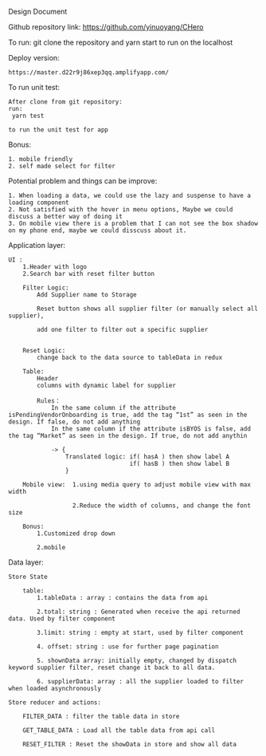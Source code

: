 Design Document

Github repository link:
    https://github.com/yinuoyang/CHero

To run: 
    git clone the repository and yarn start to run on the localhost


Deploy version:

    https://master.d22r9j86xep3qq.amplifyapp.com/


To run unit test:

    After clone from git repository:
    run:
     yarn test

    to run the unit test for app


Bonus: 

    1. mobile friendly
    2. self made select for filter

Potential problem and things can be improve:

    1. When loading a data, we could use the lazy and suspense to have a loading component
    2. Not satisfied with the hover in menu options, Maybe we could discuss a better way of doing it
    3. On mobile view there is a problem that I can not see the box shadow on my phone end, maybe we could disscuss about it.
                                
Application layer:

    UI :
        1.Header with logo
        2.Search bar with reset filter button
        
        Filter Logic:
            Add Supplier name to Storage

            Reset button shows all supplier filter (or manually select all supplier),

            add one filter to filter out a specific supplier 

        
        Reset Logic:
            change back to the data source to tableData in redux

        Table:
            Header 
            columns with dynamic label for supplier
            
            Rules：
                In the same column if the attribute isPendingVendorOnboarding is true, add the tag “1st” as seen in the design. If false, do not add anything 
                In the same column if the attribute isBYOS is false, add the tag “Market” as seen in the design. If true, do not add anythin 

                -> {
                    Translated logic: if( hasA ) then show label A
                                      if( hasB ) then show label B
                    }

        Mobile view:  1.using media query to adjust mobile view with max width

                      2.Reduce the width of columns, and change the font size

        Bonus: 
            1.Customized drop down

            2.mobile



Data layer:

	Store State
    
        table:
            1.tableData : array : contains the data from api

            2.total: string : Generated when receive the api returned data. Used by filter component
        
            3.limit: string : empty at start, used by filter component

            4. offset: string : use for further page pagination

            5. shownData array: initially empty, changed by dispatch keyword supplier filter, reset change it back to all data.

            6. supplierData: array : all the supplier loaded to filter when loaded asynchronously

	Store reducer and actions:

        FILTER_DATA : filter the table data in store 

        GET_TABLE_DATA : Load all the table data from api call

        RESET_FILTER : Reset the showData in store and show all data


	

